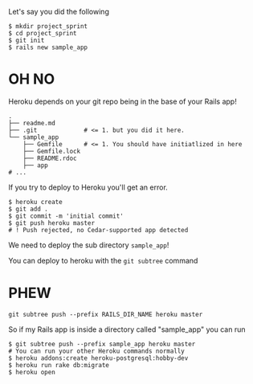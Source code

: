 Let's say you did the following

```
$ mkdir project_sprint
$ cd project_sprint
$ git init
$ rails new sample_app
```

# OH NO

Heroku depends on your git repo being in the base of your Rails app!

```
.
├── readme.md
├── .git             # <= 1. but you did it here.
└── sample_app
    ├── Gemfile      # <= 1. You should have initiatlized in here
    ├── Gemfile.lock
    ├── README.rdoc
    ├── app
# ...
```

If you try to deploy to Heroku you'll get an error.

```
$ heroku create
$ git add .
$ git commit -m 'initial commit'
$ git push heroku master
# ! Push rejected, no Cedar-supported app detected
```

We need to deploy the sub directory `sample_app`!

You can deploy to heroku with the `git subtree` command

# PHEW

```
git subtree push --prefix RAILS_DIR_NAME heroku master
```

So if my Rails app is inside a directory called "sample_app" you can run

```
$ git subtree push --prefix sample_app heroku master
# You can run your other Heroku commands normally
$ heroku addons:create heroku-postgresql:hobby-dev
$ heroku run rake db:migrate
$ heroku open
```


